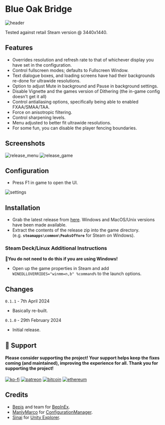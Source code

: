 # Blue Oak Bridge

![header](https://github.com/p1xel8ted/UltrawideFixes/assets/10510767/310f14f1-3a68-425e-ac22-d30fbaf7707b)

Tested against retail Steam version @ 3440x1440.

## Features
- Overrides resolution and refresh rate to that of whichever display you have set in the configuration.
- Control fullscreen modes; defaults to Fullscreen Window.
- Text dialogue boxes, and loading screens have had their backgrounds re-done for ultrawide resolutions.
- Option to adjust Mute in background and Pause in background settings.
- Disable Vignette and the games version of Dithering (the in-game config doesn't get it all)
- Control antialiasing options, specifically being able to enabled FXAA/SMAA/TAA.
- Force on anisotropic filtering.
- Control sharpening levels.
- Menu adjusted to better fit ultrawide resolutions.
- For some fun, you can disable the player fencing boundaries.

## Screenshots

![release_menu](https://github.com/p1xel8ted/UltrawideFixes/assets/10510767/e41277f4-eec5-4dc9-8fb0-6d50d8056a6f) ![release_game](https://github.com/p1xel8ted/UltrawideFixes/assets/10510767/c36c37c9-0005-4610-a8c8-c1abfd9854ad)

## Configuration
- Press F1 in game to open the UI.

![settings](https://github.com/p1xel8ted/UltrawideFixes/assets/10510767/c5bee9f3-7f81-4c73-a05e-166479aee29e)

## Installation
- Grab the latest release from [here](https://github.com/p1xel8ted/UltrawideFixes/releases/tag/BlueOakBridge). Windows and MacOS/Unix versions have been made available.
- Extract the contents of the release zip into the game directory.<br />(e.g. **`steamapps\common\PeaksOfYore`** for Steam on Windows).

### Steam Deck/Linux Additional Instructions
🚩**You do not need to do this if you are using Windows!**
- Open up the game properties in Steam and add `WINEDLLOVERRIDES="winmm=n,b" %command%` to the launch options.

## Changes

`0.1.1` - 7th April 2024
- Basically re-built.

`0.1.0` - 29th February 2024
- Initial release.

 ## 🚩 Support
#### Please consider supporting the project! Your support helps keep the fixes coming (and maintained), improving the experience for all. Thank you for supporting the project!

[![ko-fi](https://github.com/p1xel8ted/UltrawideFixes/assets/10510767/bf2d4fb0-2249-4193-92df-5de01bf40cbf)](https://ko-fi.com/F2F2DI3WA) [![patreon](https://github.com/p1xel8ted/UltrawideFixes/assets/10510767/d66993ee-153f-483f-aec8-6cde5f84d497)](https://www.patreon.com/p1xel8ted) [![bitcoin](https://github.com/p1xel8ted/UltrawideFixes/assets/10510767/e7c3afc3-43f6-42af-9acc-5a2d7f4a8d50)](https://github.com/p1xel8ted/UltrawideFixes/blob/main/donations/README.md) [![ethereum](https://github.com/p1xel8ted/UltrawideFixes/assets/10510767/00a10334-602e-4d5d-b186-96e716f02dc8)](https://github.com/p1xel8ted/UltrawideFixes/blob/main/donations/README.md)

## Credits
- [Bepis](https://github.com/bbepis) and team for [BepInEx](https://github.com/BepInEx/BepInEx).
- [ManlyMarco](https://github.com/ManlyMarco) for [ConfigurationManager](https://github.com/BepInEx/BepInEx.ConfigurationManager).
- [Sinai]() for [Unity Explorer](https://github.com/sinai-dev/UnityExplorer).